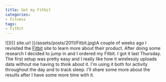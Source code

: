 ```yaml
---
title: Got my Fitbit
categories:
- Fitness
tags:
- Fitbit
---
```


![]({{ site.url }}/assets/posts/2011/Fitbit.jpg)A couple of weeks ago I revisited the [Fitbit](http://www.fitbit.com/) site to learn more about their product. After doing some research I decided to jump in and I ordered my Fitbit. I got it last Thursday. The first setup was pretty easy and I really like how it wirelessly uploads data without me having to think about it. I'm using it both for activity throughout the day and to track sleep. I'll share some more about the results after I have some more time with it.
